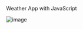 
Weather App with JavaScript

![image](https://github.com/MusaTanriverdi/Weather-App/assets/93480180/47dc3e6b-72e8-4c2f-a80e-495889549516)
